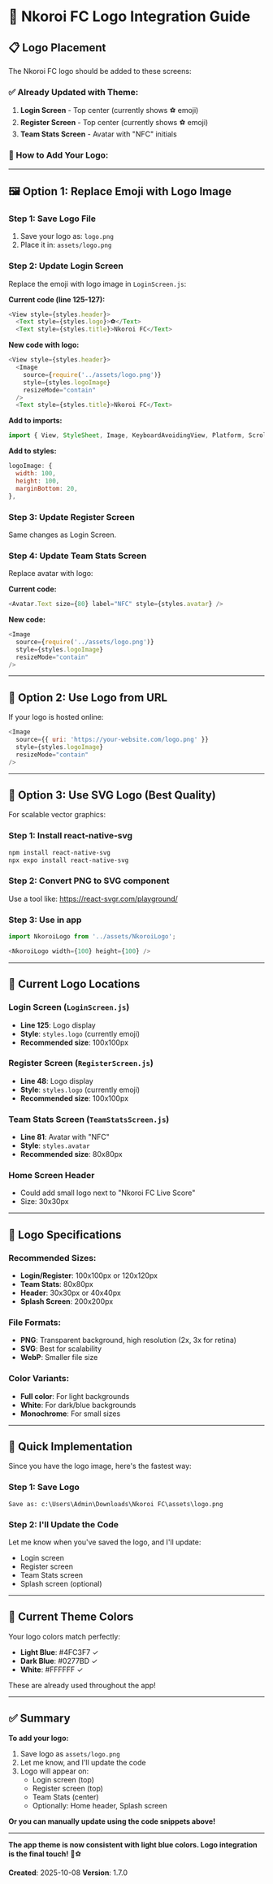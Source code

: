 # 🎨 Nkoroi FC Logo Integration Guide

## 📋 Logo Placement

The Nkoroi FC logo should be added to these screens:

### ✅ Already Updated with Theme:
1. **Login Screen** - Top center (currently shows ⚽ emoji)
2. **Register Screen** - Top center (currently shows ⚽ emoji)
3. **Team Stats Screen** - Avatar with "NFC" initials

### 📝 How to Add Your Logo:

---

## 🖼️ Option 1: Replace Emoji with Logo Image

### Step 1: Save Logo File
1. Save your logo as: `logo.png`
2. Place it in: `assets/logo.png`

### Step 2: Update Login Screen

Replace the emoji with logo image in `LoginScreen.js`:

**Current code (line 125-127):**
```javascript
<View style={styles.header}>
  <Text style={styles.logo}>⚽</Text>
  <Text style={styles.title}>Nkoroi FC</Text>
```

**New code with logo:**
```javascript
<View style={styles.header}>
  <Image 
    source={require('../assets/logo.png')} 
    style={styles.logoImage}
    resizeMode="contain"
  />
  <Text style={styles.title}>Nkoroi FC</Text>
```

**Add to imports:**
```javascript
import { View, StyleSheet, Image, KeyboardAvoidingView, Platform, ScrollView } from 'react-native';
```

**Add to styles:**
```javascript
logoImage: {
  width: 100,
  height: 100,
  marginBottom: 20,
},
```

### Step 3: Update Register Screen

Same changes as Login Screen.

### Step 4: Update Team Stats Screen

Replace avatar with logo:

**Current code:**
```javascript
<Avatar.Text size={80} label="NFC" style={styles.avatar} />
```

**New code:**
```javascript
<Image 
  source={require('../assets/logo.png')} 
  style={styles.logoImage}
  resizeMode="contain"
/>
```

---

## 🎨 Option 2: Use Logo from URL

If your logo is hosted online:

```javascript
<Image 
  source={{ uri: 'https://your-website.com/logo.png' }} 
  style={styles.logoImage}
  resizeMode="contain"
/>
```

---

## 📱 Option 3: Use SVG Logo (Best Quality)

For scalable vector graphics:

### Step 1: Install react-native-svg
```bash
npm install react-native-svg
npx expo install react-native-svg
```

### Step 2: Convert PNG to SVG component
Use a tool like: https://react-svgr.com/playground/

### Step 3: Use in app
```javascript
import NkoroiLogo from '../assets/NkoroiLogo';

<NkoroiLogo width={100} height={100} />
```

---

## 🎯 Current Logo Locations

### Login Screen (`LoginScreen.js`)
- **Line 125**: Logo display
- **Style**: `styles.logo` (currently emoji)
- **Recommended size**: 100x100px

### Register Screen (`RegisterScreen.js`)
- **Line 48**: Logo display
- **Style**: `styles.logo` (currently emoji)
- **Recommended size**: 100x100px

### Team Stats Screen (`TeamStatsScreen.js`)
- **Line 81**: Avatar with "NFC"
- **Style**: `styles.avatar`
- **Recommended size**: 80x80px

### Home Screen Header
- Could add small logo next to "Nkoroi FC Live Score"
- Size: 30x30px

---

## 📐 Logo Specifications

### Recommended Sizes:
- **Login/Register**: 100x100px or 120x120px
- **Team Stats**: 80x80px
- **Header**: 30x30px or 40x40px
- **Splash Screen**: 200x200px

### File Formats:
- **PNG**: Transparent background, high resolution (2x, 3x for retina)
- **SVG**: Best for scalability
- **WebP**: Smaller file size

### Color Variants:
- **Full color**: For light backgrounds
- **White**: For dark/blue backgrounds
- **Monochrome**: For small sizes

---

## 🚀 Quick Implementation

Since you have the logo image, here's the fastest way:

### Step 1: Save Logo
```
Save as: c:\Users\Admin\Downloads\Nkoroi FC\assets\logo.png
```

### Step 2: I'll Update the Code

Let me know when you've saved the logo, and I'll update:
- Login screen
- Register screen  
- Team Stats screen
- Splash screen (optional)

---

## 🎨 Current Theme Colors

Your logo colors match perfectly:
- **Light Blue**: #4FC3F7 ✓
- **Dark Blue**: #0277BD ✓
- **White**: #FFFFFF ✓

These are already used throughout the app!

---

## ✅ Summary

**To add your logo:**
1. Save logo as `assets/logo.png`
2. Let me know, and I'll update the code
3. Logo will appear on:
   - Login screen (top)
   - Register screen (top)
   - Team Stats (center)
   - Optionally: Home header, Splash screen

**Or you can manually update using the code snippets above!**

---

**The app theme is now consistent with light blue colors. Logo integration is the final touch!** 🎨⚽

**Created**: 2025-10-08
**Version**: 1.7.0
